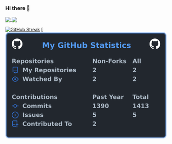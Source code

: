 ### Hi there 👋
<a href="https://github.com/anuraghazra/github-readme-stats">
  <img height=200 align="center" src="https://github-readme-stats.vercel.app/api?username=SSParzival&show=reviews,discussions_started,discussions_answered,prs_merged,prs_merged_percentage&show_icons=true&theme=radical"/>
</a>
<a href="https://github.com/anuraghazra/convoychat">
  <img height=200 align="center" src="https://github-readme-stats.vercel.app/api/top-langs?username=SSParzival&layout=compact&langs_count=8&card_width=320"/>
</a>

[![GitHub Streak](https://streak-stats.demolab.com/?user=SSParzival&theme=dark)](https://git.io/streak-stats)
[![Stats](images/userstats.svg)

<!--
**SSParzival/SSParzival** is a ✨ _special_ ✨ repository because its `README.md` (this file) appears on your GitHub profile.

Here are some ideas to get you started:

- 🔭 I’m currently working on ...
- 🌱 I’m currently learning ...
- 👯 I’m looking to collaborate on ...
- 🤔 I’m looking for help with ...
- 💬 Ask me about ...
- 📫 How to reach me: ...
- 😄 Pronouns: ...
- ⚡ Fun fact: ...
-->
